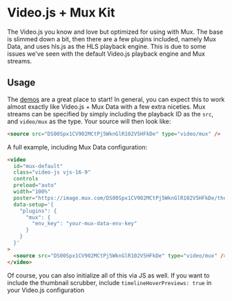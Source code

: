 # Video.js + Mux Kit

The Video.js you know and love but optimized for using with Mux. The base is slimmed down a bit, then there are a few plugins included, namely Mux Data, and uses hls.js as the HLS playback engine. This is due to some issues we've seen with the default Video.js playback engine and Mux streams.

## Usage

The [demos](./demo/index.html) are a great place to start! In general, you can expect this to work almost exactly like Video.js + Mux Data with a few extra niceties. Mux streams can be specified by simply including the playback ID as the `src`, and `video/mux` as the type. Your source will then look like:

```html
<source src="DS00Spx1CV902MCtPj5WknGlR102V5HFkDe" type="video/mux" />
```

A full example, including Mux Data configuration:

```html
<video
  id="mux-default"
  class="video-js vjs-16-9"
  controls
  preload="auto"
  width="100%"
  poster="https://image.mux.com/DS00Spx1CV902MCtPj5WknGlR102V5HFkDe/thumbnail.jpg"
  data-setup='{
    "plugins": {
      "mux": {
        "env_key": "your-mux-data-env-key"
      }
    }
  }'
>
  <source src="DS00Spx1CV902MCtPj5WknGlR102V5HFkDe" type="video/mux" />
</video>
```

Of course, you can also initialize all of this via JS as well. If you want to include the thumbnail scrubber, include `timelineHoverPreviews: true` in your Video.js configuration
